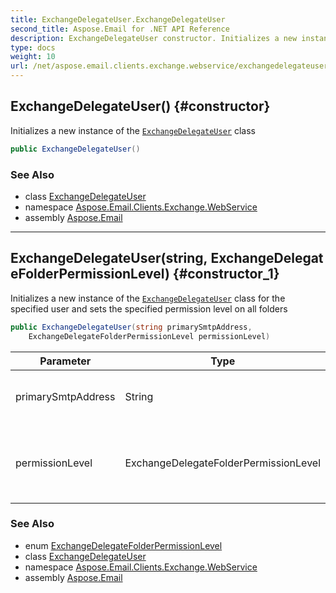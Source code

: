 ```yaml
---
title: ExchangeDelegateUser.ExchangeDelegateUser
second_title: Aspose.Email for .NET API Reference
description: ExchangeDelegateUser constructor. Initializes a new instance of the ExchangeDelegateUser class
type: docs
weight: 10
url: /net/aspose.email.clients.exchange.webservice/exchangedelegateuser/exchangedelegateuser/
---
```

## ExchangeDelegateUser() {#constructor}

Initializes a new instance of the [`ExchangeDelegateUser`](../) class

```csharp
public ExchangeDelegateUser()
```

### See Also

* class [ExchangeDelegateUser](../)
* namespace [Aspose.Email.Clients.Exchange.WebService](../../exchangedelegateuser/)
* assembly [Aspose.Email](../../../)

---

## ExchangeDelegateUser(string, ExchangeDelegateFolderPermissionLevel) {#constructor_1}

Initializes a new instance of the [`ExchangeDelegateUser`](../) class for the specified user and sets the specified permission level on all folders

```csharp
public ExchangeDelegateUser(string primarySmtpAddress, 
    ExchangeDelegateFolderPermissionLevel permissionLevel)
```

| Parameter | Type | Description |
| --- | --- | --- |
| primarySmtpAddress | String | A user primary smtp address |
| permissionLevel | ExchangeDelegateFolderPermissionLevel | A permission level that is granted to the user on all folders |

### See Also

* enum [ExchangeDelegateFolderPermissionLevel](../../exchangedelegatefolderpermissionlevel/)
* class [ExchangeDelegateUser](../)
* namespace [Aspose.Email.Clients.Exchange.WebService](../../exchangedelegateuser/)
* assembly [Aspose.Email](../../../)


